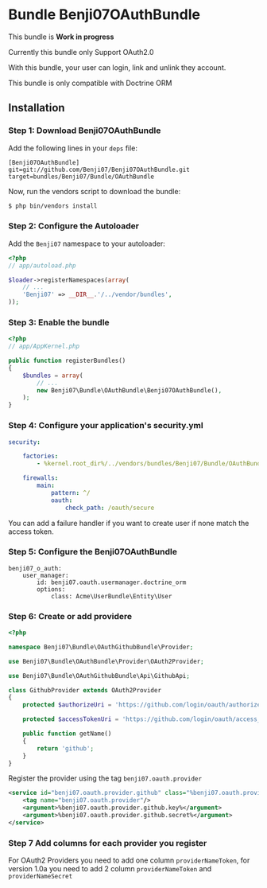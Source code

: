 # Bundle Benji07OAuthBundle

This bundle is **Work in progress**

Currently this bundle only Support OAuth2.0

With this bundle, your user can login, link and unlink they account.

This bundle is only compatible with Doctrine ORM

## Installation

### Step 1: Download Benji07OAuthBundle

Add the following lines in your `deps` file:

```
[Benji07OAuthBundle]
git=git://github.com/Benji07/Benji07OAuthBundle.git
target=bundles/Benji07/Bundle/OAuthBundle
```

Now, run the vendors script to download the bundle:

``` bash
$ php bin/vendors install
```

### Step 2: Configure the Autoloader

Add the `Benji07` namespace to your autoloader:

``` php
<?php
// app/autoload.php

$loader->registerNamespaces(array(
    // ...
    'Benji07' => __DIR__.'/../vendor/bundles',
));
```

### Step 3: Enable the bundle

```php
<?php
// app/AppKernel.php

public function registerBundles()
{
    $bundles = array(
        // ...
        new Benji07\Bundle\OAuthBundle\Benji07OAuthBundle(),
    );
}
```

### Step 4: Configure your application's security.yml

```yml
security:

    factories:
        - %kernel.root_dir%/../vendors/bundles/Benji07/Bundle/OAuthBundle/Resources/config/security_factories.xml

    firewalls:
        main:
            pattern: ^/
            oauth:
                check_path: /oauth/secure
```

You can add a failure handler if you want to create user if none match the access token.

### Step 5: Configure the Benji07OAuthBundle

```
benji07_o_auth:
    user_manager:
        id: benji07.oauth.usermanager.doctrine_orm
        options:
            class: Acme\UserBundle\Entity\User
```

### Step 6: Create or add providere

```php
<?php

namespace Benji07\Bundle\OAuthGithubBundle\Provider;

use Benji07\Bundle\OAuthBundle\Provider\OAuth2Provider;

use Benji07\Bundle\OAuthGithubBundle\Api\GithubApi;

class GithubProvider extends OAuth2Provider
{
    protected $authorizeUri = 'https://github.com/login/oauth/authorize';

    protected $accessTokenUri = 'https://github.com/login/oauth/access_token';

    public function getName()
    {
        return 'github';
    }
}
```

Register the provider using the tag `benji07.oauth.provider`

```xml
<service id="benji07.oauth.provider.github" class="%benji07.oauth.provider.github.class%">
    <tag name="benji07.oauth.provider"/>
    <argument>%benji07.oauth.provider.github.key%</argument>
    <argument>%benji07.oauth.provider.github.secret%</argument>
</service>
```

### Step 7 Add columns for each provider you register

For OAuth2 Providers you need to add one column `providerNameToken`, for version 1.0a you need to add 2 column `providerNameToken` and `providerNameSecret`